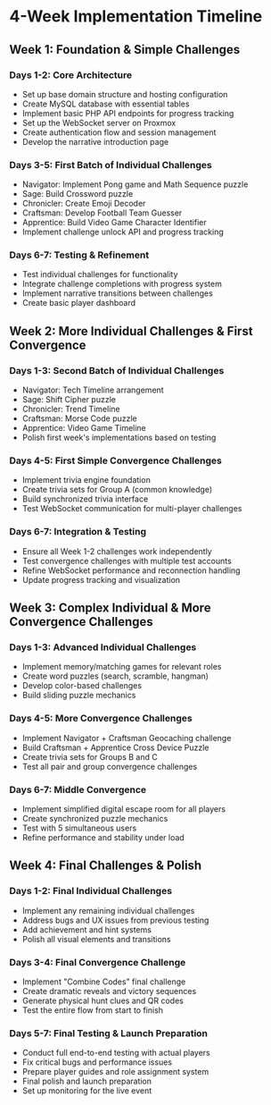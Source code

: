 # 4-Week Implementation Timeline

## Week 1: Foundation & Simple Challenges

### Days 1-2: Core Architecture
- Set up base domain structure and hosting configuration
- Create MySQL database with essential tables
- Implement basic PHP API endpoints for progress tracking
- Set up the WebSocket server on Proxmox
- Create authentication flow and session management
- Develop the narrative introduction page

### Days 3-5: First Batch of Individual Challenges
- Navigator: Implement Pong game and Math Sequence puzzle
- Sage: Build Crossword puzzle
- Chronicler: Create Emoji Decoder
- Craftsman: Develop Football Team Guesser
- Apprentice: Build Video Game Character Identifier
- Implement challenge unlock API and progress tracking

### Days 6-7: Testing & Refinement
- Test individual challenges for functionality
- Integrate challenge completions with progress system
- Implement narrative transitions between challenges
- Create basic player dashboard

## Week 2: More Individual Challenges & First Convergence

### Days 1-3: Second Batch of Individual Challenges
- Navigator: Tech Timeline arrangement
- Sage: Shift Cipher puzzle
- Chronicler: Trend Timeline
- Craftsman: Morse Code puzzle
- Apprentice: Video Game Timeline
- Polish first week's implementations based on testing

### Days 4-5: First Simple Convergence Challenges
- Implement trivia engine foundation
- Create trivia sets for Group A (common knowledge)
- Build synchronized trivia interface
- Test WebSocket communication for multi-player challenges

### Days 6-7: Integration & Testing
- Ensure all Week 1-2 challenges work independently
- Test convergence challenges with multiple test accounts
- Refine WebSocket performance and reconnection handling
- Update progress tracking and visualization

## Week 3: Complex Individual & More Convergence Challenges

### Days 1-3: Advanced Individual Challenges
- Implement memory/matching games for relevant roles
- Create word puzzles (search, scramble, hangman)
- Develop color-based challenges
- Build sliding puzzle mechanics

### Days 4-5: More Convergence Challenges
- Implement Navigator + Craftsman Geocaching challenge
- Build Craftsman + Apprentice Cross Device Puzzle
- Create trivia sets for Groups B and C
- Test all pair and group convergence challenges

### Days 6-7: Middle Convergence
- Implement simplified digital escape room for all players
- Create synchronized puzzle mechanics
- Test with 5 simultaneous users
- Refine performance and stability under load

## Week 4: Final Challenges & Polish

### Days 1-2: Final Individual Challenges
- Implement any remaining individual challenges
- Address bugs and UX issues from previous testing
- Add achievement and hint systems
- Polish all visual elements and transitions

### Days 3-4: Final Convergence Challenge
- Implement "Combine Codes" final challenge
- Create dramatic reveals and victory sequences
- Generate physical hunt clues and QR codes
- Test the entire flow from start to finish

### Days 5-7: Final Testing & Launch Preparation
- Conduct full end-to-end testing with actual players
- Fix critical bugs and performance issues
- Prepare player guides and role assignment system
- Final polish and launch preparation
- Set up monitoring for the live event
